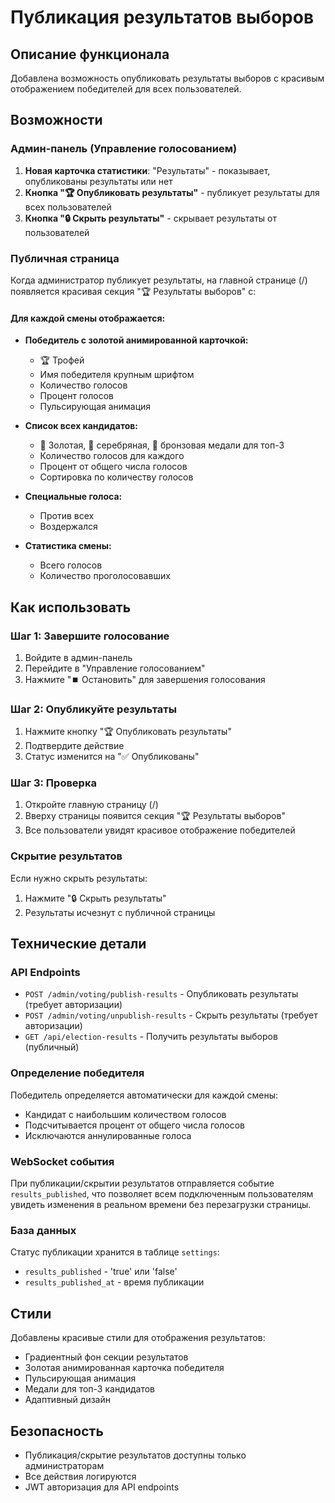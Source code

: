 # Публикация результатов выборов

## Описание функционала

Добавлена возможность опубликовать результаты выборов с красивым отображением победителей для всех пользователей.

## Возможности

### Админ-панель (Управление голосованием)

1. **Новая карточка статистики**: "Результаты" - показывает, опубликованы результаты или нет
2. **Кнопка "🏆 Опубликовать результаты"** - публикует результаты для всех пользователей
3. **Кнопка "🔒 Скрыть результаты"** - скрывает результаты от пользователей

### Публичная страница

Когда администратор публикует результаты, на главной странице (/) появляется красивая секция "🏆 Результаты выборов" с:

#### Для каждой смены отображается:

- **Победитель с золотой анимированной карточкой:**
  - 🏆 Трофей
  - Имя победителя крупным шрифтом
  - Количество голосов
  - Процент голосов
  - Пульсирующая анимация

- **Список всех кандидатов:**
  - 🥇 Золотая, 🥈 серебряная, 🥉 бронзовая медали для топ-3
  - Количество голосов для каждого
  - Процент от общего числа голосов
  - Сортировка по количеству голосов

- **Специальные голоса:**
  - Против всех
  - Воздержался

- **Статистика смены:**
  - Всего голосов
  - Количество проголосовавших

## Как использовать

### Шаг 1: Завершите голосование
1. Войдите в админ-панель
2. Перейдите в "Управление голосованием"
3. Нажмите "⏹️ Остановить" для завершения голосования

### Шаг 2: Опубликуйте результаты
1. Нажмите кнопку "🏆 Опубликовать результаты"
2. Подтвердите действие
3. Статус изменится на "✅ Опубликованы"

### Шаг 3: Проверка
1. Откройте главную страницу (/)
2. Вверху страницы появится секция "🏆 Результаты выборов"
3. Все пользователи увидят красивое отображение победителей

### Скрытие результатов
Если нужно скрыть результаты:
1. Нажмите "🔒 Скрыть результаты"
2. Результаты исчезнут с публичной страницы

## Технические детали

### API Endpoints

- `POST /admin/voting/publish-results` - Опубликовать результаты (требует авторизации)
- `POST /admin/voting/unpublish-results` - Скрыть результаты (требует авторизации)
- `GET /api/election-results` - Получить результаты выборов (публичный)

### Определение победителя

Победитель определяется автоматически для каждой смены:
- Кандидат с наибольшим количеством голосов
- Подсчитывается процент от общего числа голосов
- Исключаются аннулированные голоса

### WebSocket события

При публикации/скрытии результатов отправляется событие `results_published`, что позволяет всем подключенным пользователям увидеть изменения в реальном времени без перезагрузки страницы.

### База данных

Статус публикации хранится в таблице `settings`:
- `results_published` - 'true' или 'false'
- `results_published_at` - время публикации

## Стили

Добавлены красивые стили для отображения результатов:
- Градиентный фон секции результатов
- Золотая анимированная карточка победителя
- Пульсирующая анимация
- Медали для топ-3 кандидатов
- Адаптивный дизайн

## Безопасность

- Публикация/скрытие результатов доступны только администраторам
- Все действия логируются
- JWT авторизация для API endpoints
